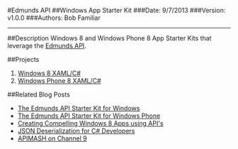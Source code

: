 #Edmunds API
##Windows App Starter Kit
###Date: 9/7/2013
###Version: v1.0.0
###Authors: Bob Familiar

----------
##Description
Windows 8 and Windows Phone 8 App Starter Kits that leverage the [Edmunds API][1].

##Projects

 1. [Windows 8 XAML/C#][2]
 2. [Windows Phone 8 XAML/C#][3]


##Related Blog Posts

 - [The Edmunds API Starter Kit for Windows][6]
 - [The Edmunds API Starter Kit for Windows Phone][7]
 - [Creating Compelling Windows 8 Apps using API's][8]
 - [JSON Deserialization for C# Developers][9]
 - [APIMASH on Channel 9][10]


  [1]: http://developer.edmunds.com/
  [2]: https://github.com/winappkits/EdmundsAPI/tree/master/Windows8
  [3]: https://github.com/winappkits/EdmundsAPI/tree/master/WindowsPhone8
  [6]: http://theundocumentedapi.com/2013/05/30/apimash-the-edmunds-starter-kit/
  [7]: http://theundocumentedapi.com/2013/06/10/apimash-edmunds-starter-kit-for-windows-phone-8/
  [8]: http://theundocumentedapi.com/2013/05/28/apimash-using-apis-to-create-compelling-windows-apps/
  [9]: http://theundocumentedapi.com/2013/05/31/apimash-json-deserialization-for-c-developers/
  [10]: http://channel9.msdn.com/Niners/apimash